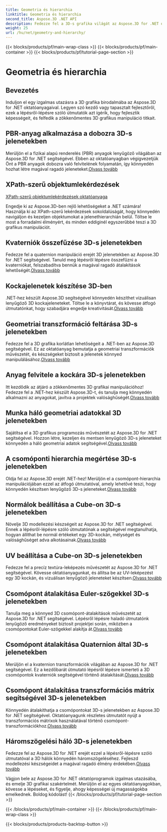 ```yaml
---
title: Geometria és hierarchia
linktitle: Geometria és hierarchia
second_title: Aspose.3D .NET API
description: Fedezze fel a 3D-s grafika világát az Aspose.3D for .NET oktatóanyaggal. A PBR anyagok alkalmazásától a geometriai átalakításokig minden szempontot könnyedén sajátíthat el.
weight: 25
url: /hu/net/geometry-and-hierarchy/
---
```


{{< blocks/products/pf/main-wrap-class >}}
{{< blocks/products/pf/main-container >}}
{{< blocks/products/pf/tutorial-page-section >}}

# Geometria és hierarchia

## Bevezetés

Induljon el egy izgalmas utazásra a 3D grafika birodalmába az Aspose.3D for .NET oktatóanyagaival. Legyen szó kezdő vagy tapasztalt fejlesztőről, ezek a lépésről-lépésre szóló útmutatók azt ígérik, hogy fejlesztik képességeit, és felfedik a zökkenőmentes 3D grafikus manipuláció titkait.

## PBR-anyag alkalmazása a dobozra 3D-s jelenetekben

 Merüljön el a fizikai alapú renderelés (PBR) anyagok lenyűgöző világában az Aspose.3D for .NET segítségével. Ebben az oktatóanyagban végigvezetjük Önt a PBR anyagok dobozra való felvitelének folyamatán, így könnyedén hozhat létre magával ragadó jeleneteket.[Olvass tovább](./apply-pbr-material-to-box/)


## XPath-szerű objektumlekérdezések

[XPath-szerű objektumlekérdezések oktatóanyaga](./xpath-like-object-queries/)

Engedje ki az Aspose.3D-ben rejlő lehetőségeket a .NET számára! Használja ki az XPath-szerű lekérdezések sokoldalúságát, hogy könnyedén navigáljon és kezeljen objektumokat a jelenethierarchián belül. Töltse le most a forradalmi élményért, és minden eddiginél egyszerűbbé teszi a 3D grafikus manipulációt.


## Kvaterniók összefűzése 3D-s jelenetekben

 Fedezze fel a quaternion manipuláció erejét 3D jelenetekben az Aspose.3D for .NET segítségével. Tanuld meg lépésről lépésre összefűzni a kvaterniókat, felszabadítva bennük a magával ragadó átalakítások lehetőségét.[Olvass tovább](./concatenate-quaternions/)

## Kockajelenetek készítése 3D-ben

 .NET-hez készült Aspose.3D segítségével könnyedén készíthet vizuálisan lenyűgöző 3D kockajeleneteket. Töltse le a könyvtárat, és kövesse átfogó útmutatónkat, hogy szabadjára engedje kreativitását.[Olvass tovább](./create-cube-scenes/)

## Geometriai transzformáció feltárása 3D-s jelenetekben

 Fedezze fel a 3D grafika korlátlan lehetőségeit a .NET-ben az Aspose.3D segítségével. Ez az oktatóanyag bemutatja a geometriai transzformációk művészetét, és készségeket biztosít a jelenetek könnyed manipulálásához.[Olvass tovább](./expose-geometric-transformation)

## Anyag felvitele a kockára 3D-s jelenetekben

 Itt kezdődik az átjáró a zökkenőmentes 3D grafikai manipulációhoz! Fedezze fel a .NET-hez készült Aspose.3D-t, és tanulja meg könnyedén alkalmazni az anyagokat, javítva a projektek valósághűségét.[Olvass tovább](./material-to-cube/)

## Munka háló geometriai adatokkal 3D jelenetekben

 Sajátítsa el a 3D grafikus programozás művészetét az Aspose.3D for .NET segítségével. Hozzon létre, kezeljen és mentsen lenyűgöző 3D-s jeleneteket könnyedén a háló geometriai adatok segítségével.[Olvass tovább](./mesh-geometry-data/)

## A csomóponti hierarchia megértése 3D-s jelenetekben

Oldja fel az Aspose.3D erejét .NET-hez! Merüljön el a csomópont-hierarchia manipulációjában ezzel az átfogó útmutatóval, amely lehetővé teszi, hogy könnyedén készítsen lenyűgöző 3D-s jeleneteket.[Olvass tovább](./node-hierarchy/)

## Normálok beállítása a Cube-on 3D-s jelenetekben

 Növelje 3D modellezési készségeit az Aspose.3D for .NET segítségével. Ennek a lépésről-lépésre szóló útmutatónak a segítségével megtanulhatja, hogyan állíthat be normál értékeket egy 3D-kockán, mélységet és valósághűséget adva alkotásainak.[Olvass tovább](./setup-normals-cube/)

## UV beállítása a Cube-on 3D-s jelenetekben

 Fedezze fel a precíz textúra-leképezés művészetét az Aspose.3D for .NET segítségével. Kövesse oktatóanyagunkat, és állítsa be az UV-leképezést egy 3D kockán, és vizuálisan lenyűgöző jeleneteket készítsen.[Olvass tovább](./setup-uv-cube/)

## Csomópont átalakítása Euler-szögekkel 3D-s jelenetekben

 Tanulja meg a könnyed 3D csomópont-átalakítások művészetét az Aspose.3D for .NET segítségével. Lépésről lépésre haladó útmutatónk lenyűgöző eredményeket biztosít projektjei során, miközben a csomópontokat Euler-szögekkel alakítja át.[Olvass tovább](./transformation-node-euler-angles/)

## Csomópont átalakítása Quaternion által 3D-s jelenetekben

Merüljön el a kvaternion transzformációk világában az Aspose.3D for .NET segítségével. Ez a kezdőbarát útmutató lépésről lépésre ismerteti a 3D csomópontok kvaterniók segítségével történő átalakítását.[Olvass tovább](./transformation-node-quaternion/)

## Csomópont átalakítása transzformációs mátrix segítségével 3D-s jelenetekben

 Könnyedén átalakíthatja a csomópontokat 3D-s jelenetekben az Aspose.3D for .NET segítségével. Oktatóanyagunk részletes útmutatót nyújt a transzformációs mátrixok használatával történő csomópont-transzformációkhoz.[Olvass tovább](./transformation-node-matrix/)

## Háromszögelési háló 3D-s jelenetekben

 Fedezze fel az Aspose.3D for .NET erejét ezzel a lépésről-lépésre szóló útmutatóval a 3D hálók könnyedén háromszögeléséhez. Fejleszd modellezési készségeidet a magával ragadó élmény érdekében.[Olvass tovább](./triangulate-mesh/)

Vágjon bele az Aspose.3D for .NET oktatóprogramok izgalmas utazásába, és emelje 3D grafikai szakértelmét. Merüljön el az egyes oktatóanyagokban, kövesse a lépéseket, és figyelje, ahogy képességei új magasságokba emelkednek. Boldog kódolást!
{{< /blocks/products/pf/tutorial-page-section >}}

{{< /blocks/products/pf/main-container >}}
{{< /blocks/products/pf/main-wrap-class >}}

{{< blocks/products/products-backtop-button >}}
